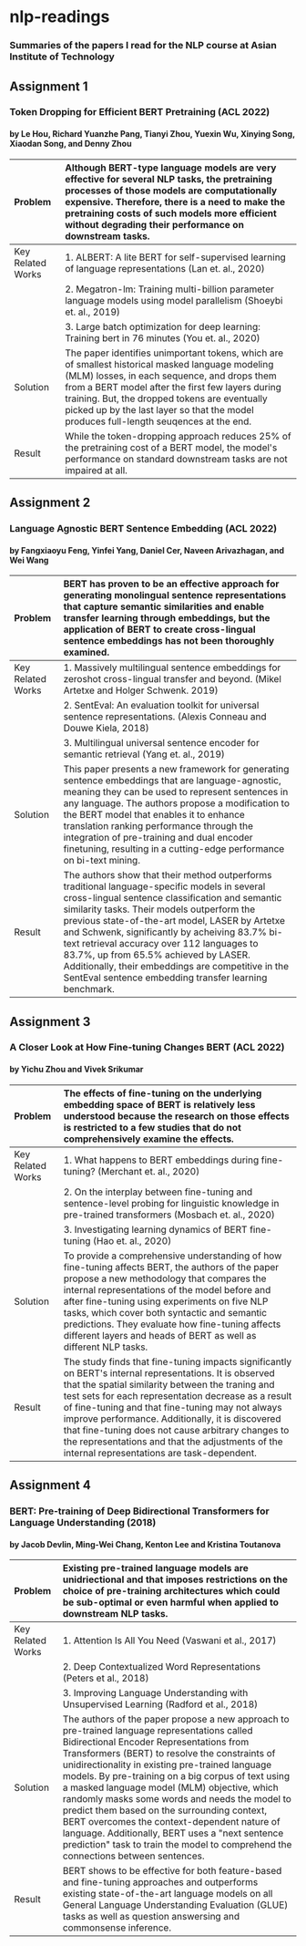 # nlp-readings
### Summaries of the papers I read for the NLP course at Asian Institute of Technology

## Assignment 1
### Token Dropping for Efficient BERT Pretraining (ACL 2022)
#### by Le Hou, Richard Yuanzhe Pang, Tianyi Zhou, Yuexin Wu, Xinying Song, Xiaodan Song, and Denny Zhou

| Problem  | Although BERT-type language models are very effective for several NLP tasks, the pretraining processes of those models are computationally expensive. Therefore, there is a need to make the pretraining costs of such models more efficient without degrading their performance on downstream tasks.  |
| :---  | :---  |
| Key Related Works  | 1. ALBERT: A lite BERT for self-supervised learning of language representations (Lan et. al., 2020)  |
|   | 2. Megatron-lm: Training multi-billion parameter language models using model parallelism (Shoeybi et. al., 2019)  |
|   | 3. Large batch optimization for deep learning: Training bert in 76 minutes (You et. al., 2020)  |
| Solution  | The paper identifies unimportant tokens, which are of smallest historical masked language modeling (MLM) losses, in each sequence, and drops them from a BERT model after the first few layers during training. But, the dropped tokens are eventually picked up by the last layer so that the model produces full-length seuqences at the end. |
| Result  | While the token-dropping approach reduces 25% of the pretraining cost of a BERT model, the model's performance on standard downstream tasks are not impaired at all.  |

## Assignment 2
### Language Agnostic BERT Sentence Embedding (ACL 2022)
#### by Fangxiaoyu Feng, Yinfei Yang, Daniel Cer, Naveen Arivazhagan, and Wei Wang

| Problem  | BERT has proven to be an effective approach for generating monolingual sentence representations that capture semantic similarities and enable transfer learning through embeddings, but the application of BERT to create cross-lingual sentence embeddings has not been thoroughly examined.  |
| :---  | :---  |
| Key Related Works  | 1. Massively multilingual sentence embeddings for zeroshot cross-lingual transfer and beyond. (Mikel Artetxe and Holger Schwenk. 2019)  |
|   | 2. SentEval: An evaluation toolkit for universal sentence representations. (Alexis Conneau and Douwe Kiela, 2018)  |
|   | 3. Multilingual universal sentence encoder for semantic retrieval (Yang et. al., 2019)  |
| Solution  | This paper presents a new framework for generating sentence embeddings that are language-agnostic, meaning they can be used to represent sentences in any language. The authors propose a modification to the BERT model that enables it to enhance translation ranking performance through the integration of pre-training and dual encoder finetuning, resulting in a cutting-edge performance on bi-text mining. |
| Result  | The authors show that their method outperforms traditional language-specific models in several cross-lingual sentence classification and semantic similarity tasks. Their models outperform the previous state-of-the-art model, LASER by Artetxe and Schwenk, significantly by acheiving 83.7% bi-text retrieval accuracy over 112 languages to 83.7%, up from 65.5% achieved by LASER. Additionally, their embeddings are competitive in the SentEval sentence embedding transfer learning benchmark.  |

## Assignment 3
### A Closer Look at How Fine-tuning Changes BERT (ACL 2022)
#### by Yichu Zhou and Vivek Srikumar

| Problem  | The effects of fine-tuning on the underlying embedding space of BERT is relatively less understood because the research on those effects is restricted to a few studies that do not comprehensively examine the effects.  |
| :---  | :---  |
| Key Related Works  | 1. What happens to BERT embeddings during fine-tuning? (Merchant et. al., 2020) |
|   | 2. On the interplay between fine-tuning and sentence-level probing for linguistic knowledge in pre-trained transformers (Mosbach et. al., 2020) |
|   | 3. Investigating learning dynamics of BERT fine-tuning (Hao et. al., 2020) |
| Solution  | To provide a comprehensive understanding of how fine-tuning affects BERT, the authors of the paper propose a new methodology that compares the internal representations of the model before and after fine-tuning using experiments on five NLP tasks, which cover both syntactic and semantic predictions. They evaluate how fine-tuning affects different layers and heads of BERT as well as different NLP tasks.  |
| Result  | The study finds that fine-tuning impacts significantly on BERT's internal representations. It is observed that the spatial similarity between the traning and test sets for each representation decrease as a result of fine-tuning and that fine-tuning may not always improve performance. Additionally, it is discovered that fine-tuning does not cause arbitrary changes to the representations and that the adjustments of the internal representations are task-dependent.   |

## Assignment 4
### BERT: Pre-training of Deep Bidirectional Transformers for Language Understanding (2018)
#### by Jacob Devlin, Ming-Wei Chang, Kenton Lee and Kristina Toutanova

| Problem  | Existing pre-trained language models are unidriectional and that imposes restrictions on the choice of pre-training architectures which could be sub-optimal or even harmful when applied to downstream NLP tasks.   |
| :---  | :---  |
| Key Related Works  | 1. Attention Is All You Need (Vaswani et al., 2017)  |
|   | 2. Deep Contextualized Word Representations (Peters et al., 2018)  |
|   | 3. Improving Language Understanding with Unsupervised Learning (Radford et al., 2018)  |
| Solution  | The authors of the paper propose a new approach to pre-trained language representations called Bidirectional Encoder Representations from Transformers (BERT) to resolve the constraints of unidirectionality in existing pre-trained language models. By pre-training on a big corpus of text using a masked language model (MLM) objective, which randomly masks some words and needs the model to predict them based on the surrounding context, BERT overcomes the context-dependent nature of language. Additionally, BERT uses a "next sentence prediction" task to train the model to comprehend the connections between sentences.  |
| Result  | BERT shows to be effective for both feature-based and fine-tuning approaches and outperforms existing state-of-the-art language models on all General Language Understanding Evaluation (GLUE) tasks as well as question answersing and commonsense inference.   |
